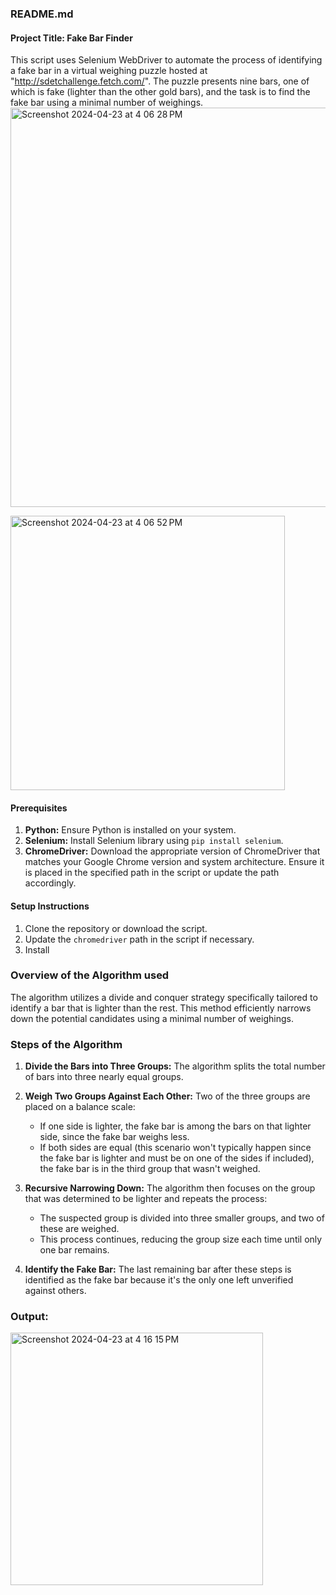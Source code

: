 ### README.md
#### Project Title: Fake Bar Finder
This script uses Selenium WebDriver to automate the process of identifying a fake bar in a virtual weighing puzzle hosted at "http://sdetchallenge.fetch.com/". The puzzle presents nine bars, one of which is fake (lighter than the other gold bars), and the task is to find the fake bar using a minimal number of weighings.
<img width="639" alt="Screenshot 2024-04-23 at 4 06 28 PM" src="https://github.com/NPriyaK/FetchChallenge/assets/102847203/bec83609-f78a-4060-a9aa-61cf4f00b48a">

  <img width="439" alt="Screenshot 2024-04-23 at 4 06 52 PM" src="https://github.com/NPriyaK/FetchChallenge/assets/102847203/0e1ccff2-8daa-475f-97d1-cdedf6ccad77">



#### Prerequisites
1. **Python:** Ensure Python is installed on your system.
2. **Selenium:** Install Selenium library using `pip install selenium`.
3. **ChromeDriver:** Download the appropriate version of ChromeDriver that matches your Google Chrome version and system architecture. Ensure it is placed in the specified path in the script or update the path accordingly.

#### Setup Instructions
1. Clone the repository or download the script.
2. Update the `chromedriver` path in the script if necessary.
3. Install


### Overview of the Algorithm used
The algorithm utilizes a divide and conquer strategy specifically tailored to identify a bar that is lighter than the rest. This method efficiently narrows down the potential candidates using a minimal number of weighings.

### Steps of the Algorithm

1. **Divide the Bars into Three Groups:** The algorithm splits the total number of bars into three nearly equal groups.

2. **Weigh Two Groups Against Each Other:** Two of the three groups are placed on a balance scale:
   - If one side is lighter, the fake bar is among the bars on that lighter side, since the fake bar weighs less.
   - If both sides are equal (this scenario won't typically happen since the fake bar is lighter and must be on one of the sides if included), the fake bar is in the third group that wasn't weighed.

3. **Recursive Narrowing Down:** The algorithm then focuses on the group that was determined to be lighter and repeats the process:
   - The suspected group is divided into three smaller groups, and two of these are weighed.
   - This process continues, reducing the group size each time until only one bar remains.

4. **Identify the Fake Bar:** The last remaining bar after these steps is identified as the fake bar because it's the only one left unverified against others.


### Output:
<img width="404" alt="Screenshot 2024-04-23 at 4 16 15 PM" src="https://github.com/NPriyaK/FetchChallenge/assets/102847203/bd4998e7-95a7-4b16-b709-58e87751e50d">

